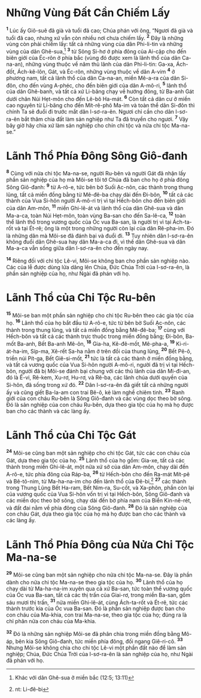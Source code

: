 # Những Vùng Ðất Cần Chiếm Lấy

<sup><b>1</b></sup> Lúc ấy Giô-suê đã già và tuổi đã cao; Chúa phán với ông, “Ngươi đã già và tuổi đã cao, nhưng xứ vẫn còn nhiều nơi chưa chiếm lấy. <sup><b>2</b></sup> Ðây là những vùng còn phải chiếm lấy: tất cả những vùng của dân Phi-li-tin và những vùng của dân Ghê-sua,[^1-74fed7d4-25d1-49e3-a748-f338a03d0d56] <sup><b>3</b></sup> từ Sông Si-hơ ở phía đông của Ai-cập cho đến biên giới của Éc-rôn ở phía bắc (vùng đó được xem là lãnh thổ của dân Ca-na-an), những vùng thuộc về năm thủ lãnh của dân Phi-li-tin: Ga-xa, Ách-đốt, Ách-kê-lôn, Gát, và Éc-rôn, những vùng thuộc về dân A-vim <sup><b>4</b></sup> ở phương nam, tất cả lãnh thổ của dân Ca-na-an, miền Mê-a-ra của dân Si-đôn, cho đến vùng A-phéc, cho đến biên giới của dân A-mô-ri, <sup><b>5</b></sup> lãnh thổ của dân Ghê-banh, và tất cả xứ Li-băng chạy về hướng đông, từ Ba-anh Gát dưới chân Núi Hẹt-môn cho đến Lê-bô Ha-mát. <sup><b>6</b></sup> Còn tất cả dân cư ở miền cao nguyên từ Li-băng cho đến Mít-rê-phô Ma-im và toàn thể dân Si-đôn thì chính Ta sẽ đuổi đi trước mắt dân I-sơ-ra-ên. Ngươi chỉ cần cho dân I-sơ-ra-ên bắt thăm chia đất làm sản nghiệp như Ta đã truyền cho ngươi. <sup><b>7</b></sup> Vậy bây giờ hãy chia xứ làm sản nghiệp cho chín chi tộc và nửa chi tộc Ma-na-se.”

# Lãnh Thổ Phía Ðông Sông Giô-đanh

<sup><b>8</b></sup> Cùng với nửa chi tộc Ma-na-se, người Ru-bên và người Gát đã nhận lấy phần sản nghiệp của họ mà Môi-se tôi tớ Chúa đã ban cho họ ở phía đông Sông Giô-đanh: <sup><b>9</b></sup> từ A-rô-e, tức bên bờ Suối Ạc-nôn, các thành trong thung lũng, tất cả miền đồng bằng từ Mê-đê-ba chạy dài đến Ði-bôn, <sup><b>10</b></sup> tất cả các thành của Vua Si-hôn người A-mô-ri trị vì tại Hếch-bôn cho đến biên giới của dân Am-môn, <sup><b>11</b></sup> miền Ghi-lê-át và lãnh thổ của dân Ghê-sua và dân Ma-a-ca, toàn Núi Hẹt-môn, toàn vùng Ba-san cho đến Sa-lê-ca, <sup><b>12</b></sup> toàn thể lãnh thổ trong vương quốc của Óc vua Ba-san, là người trị vì tại Ách-ta-rốt và tại Ét-rê; ông là một trong những người còn lại của dân Rê-pha-im. Ðó là những dân mà Môi-se đã đánh bại và đuổi đi. <sup><b>13</b></sup> Tuy nhiên dân I-sơ-ra-ên không đuổi dân Ghê-sua hay dân Ma-a-ca đi, vì thế dân Ghê-sua và dân Ma-a-ca vẫn sống giữa dân I-sơ-ra-ên cho đến ngày nay.

<sup><b>14</b></sup> Riêng đối với chi tộc Lê-vi, Môi-se không ban cho phần sản nghiệp nào. Các của lễ được dùng lửa dâng lên Chúa, Ðức Chúa Trời của I-sơ-ra-ên, là phần sản nghiệp của họ, như Ngài đã phán với họ.

# Lãnh Thổ của Chi Tộc Ru-bên

<sup><b>15</b></sup> Môi-se ban một phần sản nghiệp cho chi tộc Ru-bên theo các gia tộc của họ. <sup><b>16</b></sup> Lãnh thổ của họ bắt đầu từ A-rô-e, tức từ bên bờ Suối Ạc-nôn, các thành trong thung lũng, và tất cả miền đồng bằng Mê-đê-ba; <sup><b>17</b></sup> cùng với Hếch-bôn và tất cả các thành trực thuộc trong miền đồng bằng; Ði-bôn, Ba-mốt Ba-anh, Bết Ba-anh Mê-ôn, <sup><b>18</b></sup> Gia-ha, Kê-đê-mốt, Mê-pha-a, <sup><b>19</b></sup> Ki-ri-át-ha-im, Síp-ma, Xê-rết Sa-ha nằm ở trên đồi của thung lũng, <sup><b>20</b></sup> Bết Pê-ô, triền núi Pít-ga, Bết Giê-si-mốt, <sup><b>21</b></sup> tức là tất cả các thành ở miền đồng bằng, và tất cả vương quốc của Vua Si-hôn người A-mô-ri, người đã trị vì tại Hếch-bôn, người đã bị Môi-se đánh bại chung với các thủ lãnh của dân Mi-đi-an, đó là Ê-vi, Rê-kem, Xu-rơ, Hu-rơ, và Rê-ba, các lãnh chúa dưới quyền của Si-hôn, đã sống trong xứ đó. <sup><b>22</b></sup> Dân I-sơ-ra-ên đã giết tất cả những người ấy và cũng giết Ba-la-am con trai Bê-ô, kẻ làm nghề chiêm tinh. <sup><b>23</b></sup> Ranh giới của con cháu Ru-bên là Sông Giô-đanh và các vùng dọc theo bờ sông. Ðó là sản nghiệp của con cháu Ru-bên, dựa theo gia tộc của họ mà họ được ban cho các thành và các làng ấy.

# Lãnh Thổ của Chi Tộc Gát

<sup><b>24</b></sup> Môi-se cũng ban một sản nghiệp cho chi tộc Gát, tức các con cháu của Gát, dựa theo gia tộc của họ. <sup><b>25</b></sup> Lãnh thổ của họ gồm: Gia-xe, tất cả các thành trong miền Ghi-lê-át, một nửa xứ sở của dân Am-môn, chạy dài đến A-rô-e, tức phía đông của Ráp-ba, <sup><b>26</b></sup> từ Hếch-bôn cho đến Ra-mát Mít-pê và Bê-tô-nim, từ Ma-ha-na-im cho đến lãnh thổ của Ðê-bi,[^2-74fed7d4-25d1-49e3-a748-f338a03d0d56] <sup><b>27</b></sup> các thành trong Thung Lũng Bết Ha-ram, Bết Nim-ra, Su-cốt, và Xa-phôn, phần còn lại của vương quốc của Vua Si-hôn vốn trị vì tại Hếch-bôn, Sông Giô-đanh và các miền dọc theo bờ sông, chạy dài đến bờ phía nam của Biển Kin-nê-rét, và đất đai nằm về phía đông của Sông Giô-đanh. <sup><b>28</b></sup> Ðó là sản nghiệp của con cháu Gát, dựa theo gia tộc của họ mà họ được ban cho các thành và các làng ấy.

# Lãnh Thổ Phía Ðông của Nửa Chi Tộc Ma-na-se

<sup><b>29</b></sup> Môi-se cũng ban một sản nghiệp cho nửa chi tộc Ma-na-se. Ðây là phần dành cho nửa chi tộc Ma-na-se theo gia tộc của họ. <sup><b>30</b></sup> Lãnh thổ của họ chạy dài từ Ma-ha-na-im xuyên qua cả xứ Ba-san, tức toàn thể vương quốc của Óc vua Ba-san, tất cả các thị trấn của Giai-rơ, trong miền Ba-san, gồm sáu mươi thị trấn, <sup><b>31</b></sup> nửa miền Ghi-lê-át, cùng Ách-ta-rốt và Ét-rê, tức các thành trước kia của Óc vua Ba-san. Ðó là phần sản nghiệp được ban cho con cháu của Ma-khia, con trai Ma-na-se, theo gia tộc của họ; đúng ra là chỉ phân nửa con cháu của Ma-khia.

<sup><b>32</b></sup> Ðó là những sản nghiệp Môi-se đã phân chia trong miền đồng bằng Mô-áp, bên kia Sông Giô-đanh, tức miền phía đông, đối ngang Giê-ri-cô. <sup><b>33</b></sup> Nhưng Môi-se không chia cho chi tộc Lê-vi một phần đất nào để làm sản nghiệp; Chúa, Ðức Chúa Trời của I-sơ-ra-ên là sản nghiệp của họ, như Ngài đã phán với họ.

[^1-74fed7d4-25d1-49e3-a748-f338a03d0d56]: Khác với dân Ghê-sua ở miền bắc (12:5; 13:11)

[^2-74fed7d4-25d1-49e3-a748-f338a03d0d56]: nt: Li-đê-bi
